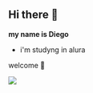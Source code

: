 ## Hi there 👋
**my name is Diego**

- i'm studyng in alura 

welcome 🥇

![](https://i.giphy.com/media/v1.Y2lkPTc5MGI3NjExOWxxM3h5YTR0ZzNiOHMxYXBvZmRqNjBkYW9qaGU0cXMzZjlvNWVseSZlcD12MV9pbnRlcm5hbF9naWZfYnlfaWQmY3Q9Zw/xUNd9LMHYR4vQ1UFUY/giphy.gif)

